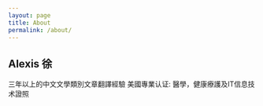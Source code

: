 ```yaml
---
layout: page
title: About
permalink: /about/
---
```


## Alexis 徐

三年以上的中文文學類別文章翻譯經驗
美國專業认证: 醫學，健康療護及IT信息技术證照



